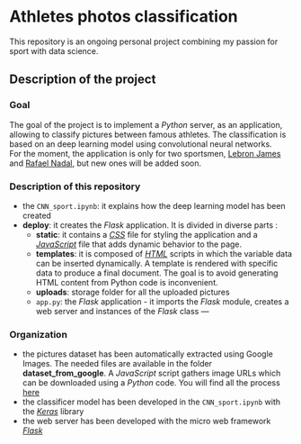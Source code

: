 # Athletes photos classification

This repository is an ongoing personal project combining my passion for sport with data science.

## Description of the project

### Goal

The goal of the project is to implement a *Python* server, as an application, allowing to classify pictures between famous athletes. The classification is based on an deep learning model using convolutional neural networks.  
For the moment, the application is only for two sportsmen, [Lebron James](https://en.wikipedia.org/wiki/LeBron_James) and [Rafael Nadal](https://en.wikipedia.org/wiki/Rafael_Nadal), but new ones will be added soon. 


### Description of this repository

* the `CNN_sport.ipynb`: it explains how the deep learning model has been created
* **deploy**: it creates the *Flask* application. It is divided in diverse parts :
  * **static**: it contains a [*CSS*](https://www.w3schools.com/css/) file for styling the application and a [*JavaScript*](https://www.w3schools.com/js/) file that adds dynamic behavior to the page.
  * **templates**: it is composed of [*HTML*](https://www.w3schools.com/html/) scripts in which the variable data can be inserted dynamically. A template is rendered with specific data to produce a final document. The goal is to avoid generating HTML content from Python code is inconvenient.
  * **uploads**: storage folder for all the uploaded pictures
  * `app.py`: the *Flask* application - it imports the *Flask* module, creates a web server and instances of the *Flask* class —
 
 
 ### Organization
 * the pictures dataset has been automatically extracted using Google Images. The needed files are available in the folder **dataset_from_google**. A *JavaScript* script gathers image URLs which can be downloaded using a *Python* code. You will find all the process [here](https://www.pyimagesearch.com/2017/12/04/how-to-create-a-deep-learning-dataset-using-google-images/)
 * the classificer model has been developed in the `CNN_sport.ipynb` with the [*Keras*](https://keras.io) library
 * the web server has been developed with the micro web framework [*Flask*](https://flask.palletsprojects.com/en/1.1.x/)
 
